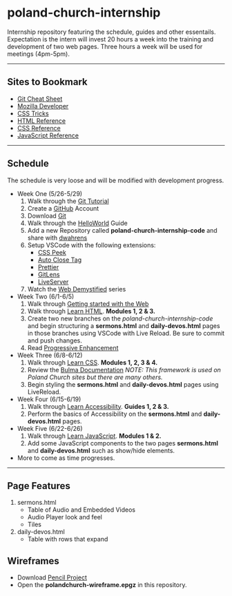# poland-church-internship
Internship repository featuring the schedule, guides and other essentails. Expectation is the intern will invest 20 hours a week into the training and development of two web pages. Three hours a week will be used for meetings (4pm-5pm).


---

## Sites to Bookmark
- [Git Cheat Sheet](https://www.atlassian.com/git/tutorials/atlassian-git-cheatsheet)
- [Mozilla Developer](https://developer.mozilla.org/en-US/)
- [CSS Tricks](https://css-tricks.com/)
- [HTML Reference](https://developer.mozilla.org/en-US/docs/Web/HTML/Element)
- [CSS Reference](https://developer.mozilla.org/en-US/docs/Web/CSS/Reference)
- [JavaScript Reference](https://developer.mozilla.org/en-US/docs/Web/JavaScript/Reference)

---

## Schedule
The schedule is very loose and will be modified with development progress.
- Week One (5/26-5/29)
  1. Walk through the [Git Tutorial](https://www.atlassian.com/git/tutorials/what-is-version-control)
  2. Create a [GitHub](https://github.com) Account
  3. Download [Git](https://git-scm.com/download/win)
  4. Walk through the [HelloWorld](https://guides.github.com/activities/hello-world/) Guide
  5. Add a new Repository called **poland-church-internship-code** and share with [dwahrens](https://github.com/dwahrens/)
  6. Setup VSCode with the following extensions:
      - [CSS Peek](https://marketplace.visualstudio.com/items?itemName=pranaygp.vscode-css-peek)
      - [Auto Close Tag](https://marketplace.visualstudio.com/items?itemName=formulahendry.auto-close-tag)
      - [Prettier](https://marketplace.visualstudio.com/items?itemName=esbenp.prettier-vscode)
      - [GitLens](https://marketplace.visualstudio.com/items?itemName=eamodio.gitlens)
      - [LiveServer](https://marketplace.visualstudio.com/items?itemName=ritwickdey.LiveServer)
  7. Watch the [Web Demystified](https://www.youtube.com/playlist?list=PLo3w8EB99pqLEopnunz-dOOBJ8t-Wgt2g) series
- Week Two (6/1-6/5)
  1. Walk through [Getting started with the Web](https://developer.mozilla.org/en-US/docs/Learn/Getting_started_with_the_web)
  2. Walk through [Learn HTML](https://developer.mozilla.org/en-US/docs/Learn/HTML). **Modules 1, 2 & 3.**
  3. Create two new branches on the *poland-church-internship-code* and begin structuring a **sermons.html** and **daily-devos.html** pages in those branches using VSCode with Live Reload. Be sure to commit and push changes.
  4. Read [Progressive Enhancement](https://www.freecodecamp.org/news/what-is-progressive-enhancement-and-why-it-matters-e80c7aaf834a/)
- Week Three (6/8-6/12)
  1. Walk through [Learn CSS](https://developer.mozilla.org/en-US/docs/Learn/CSS). **Modules 1, 2, 3 & 4.**
  2. Review the [Bulma Documentation](https://bulma.io/documentation/) *NOTE: This framework is used on Poland Church sites but there are many others.*
  3. Begin styling the **sermons.html** and **daily-devos.html** pages using LiveReload.
- Week Four (6/15-6/19)
  1. Walk through [Learn Accessibility](https://developer.mozilla.org/en-US/docs/Learn/Accessibility). **Guides 1, 2 & 3.**
  2. Perform the basics of Accessibility on the **sermons.html** and **daily-devos.html** pages.
- Week Five (6/22-6/26)
  1. Walk through [Learn JavaScript](https://developer.mozilla.org/en-US/docs/Learn/JavaScript). **Modules 1 & 2.**
  2. Add some JavaScript components to the two pages **sermons.html** and **daily-devos.html** such as show/hide elements.
- More to come as time progresses.

---

## Page Features
1. sermons.html
    - Table of Audio and Embedded Videos
    - Audio Player look and feel
    - Tiles 
2. daily-devos.html
    - Table with rows that expand

## Wireframes
- Download [Pencil Project](https://pencil.evolus.vn/Downloads.html)
- Open the **polandchurch-wireframe.epgz** in this repository.
